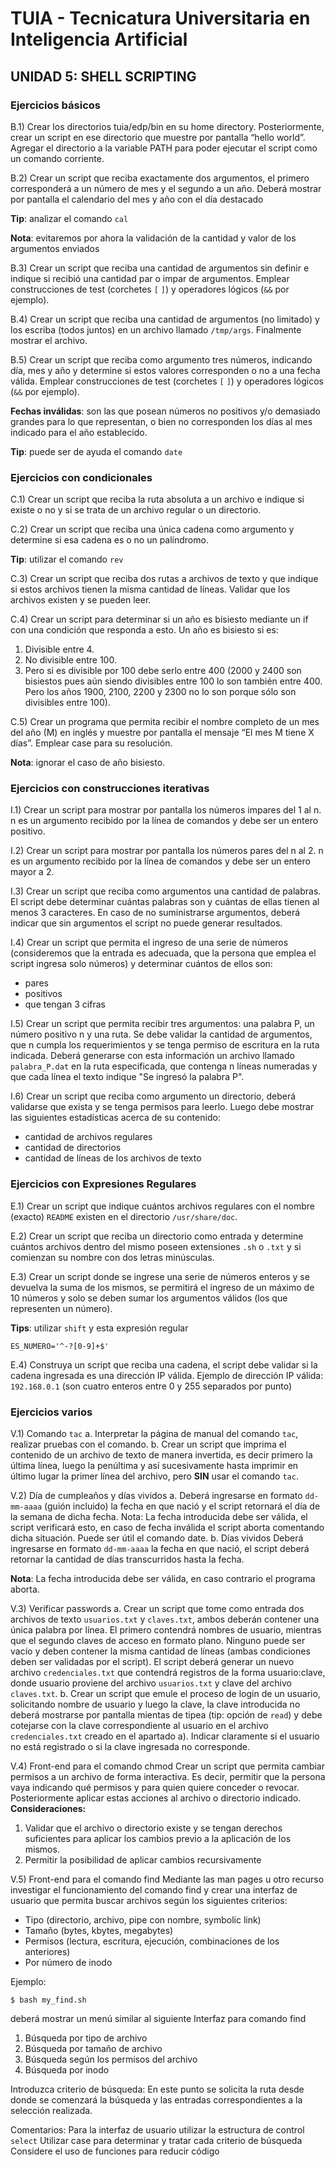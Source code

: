 # TUIA - Tecnicatura Universitaria en Inteligencia Artificial
## UNIDAD 5: SHELL SCRIPTING

### Ejercicios básicos
B.1) Crear los directorios tuia/edp/bin en su home directory.
Posteriormente, crear un script en ese directorio que muestre por pantalla “hello world”.
Agregar el directorio a la variable PATH para poder ejecutar el script como un comando
corriente.

B.2) Crear un script que reciba exactamente dos argumentos, el primero corresponderá a
un número de mes y el segundo a un año.
Deberá mostrar por pantalla el calendario del mes y año con el día destacado

**Tip**: analizar el comando `cal`

**Nota**: evitaremos por ahora la validación de la cantidad y valor de los argumentos enviados

B.3) Crear un script que reciba una cantidad de argumentos sin definir e indique si recibió
una cantidad par o impar de argumentos. Emplear construcciones de test (corchetes `[` `]`) y
operadores lógicos (`&&` por ejemplo).

B.4) Crear un script que reciba una cantidad de argumentos (no limitado) y los escriba
(todos juntos) en un archivo llamado `/tmp/args`. Finalmente mostrar el archivo.

B.5) Crear un script que reciba como argumento tres números, indicando día, mes y año y
determine si estos valores corresponden o no a una fecha válida.
Emplear construcciones de test (corchetes `[` `]`) y operadores lógicos (`&&` por ejemplo).

**Fechas inválidas**: son las que posean números no positivos y/o demasiado grandes para lo que
representan, o bien no corresponden los días al mes indicado para el año establecido.

**Tip**: puede ser de ayuda el comando `date`

### Ejercicios con condicionales
C.1) Crear un script que reciba la ruta absoluta a un archivo e indique si existe o no y si se
trata de un archivo regular o un directorio.

C.2) Crear un script que reciba una única cadena como argumento y determine si esa
cadena es o no un palíndromo.

**Tip**: utilizar el comando `rev`

C.3) Crear un script que reciba dos rutas a archivos de texto y que indique si estos archivos
tienen la misma cantidad de líneas. Validar que los archivos existen y se pueden leer.

C.4) Crear un script para determinar si un año es bisiesto mediante un if con una condición
que responda a esto.
Un año es bisiesto si es:
1. Divisible entre 4.
2. No divisible entre 100.
3. Pero si es divisible por 100 debe serlo entre 400
(2000 y 2400 son bisiestos pues aún siendo divisibles entre 100 lo son también
entre 400. Pero los años 1900, 2100, 2200 y 2300 no lo son porque sólo son
divisibles entre 100).

C.5) Crear un programa que permita recibir el nombre completo de un mes del año (M) en
inglés y muestre por pantalla el mensaje “El mes M tiene X días”. Emplear case para su
resolución.

**Nota**: ignorar el caso de año bisiesto.

### Ejercicios con construcciones iterativas
I.1) Crear un script para mostrar por pantalla los números impares del 1 al n.
n es un argumento recibido por la línea de comandos y debe ser un entero positivo.

I.2) Crear un script para mostrar por pantalla los números pares del n al 2.
n es un argumento recibido por la línea de comandos y debe ser un entero mayor a 2.

I.3) Crear un script que reciba como argumentos una cantidad de palabras.
El script debe determinar cuántas palabras son y cuántas de ellas tienen al menos 3
caracteres.
En caso de no suministrarse argumentos, deberá indicar que sin argumentos el script no
puede generar resultados.

I.4) Crear un script que permita el ingreso de una serie de números (consideremos que la
entrada es adecuada, que la persona que emplea el script ingresa solo números) y
determinar cuántos de ellos son:
* pares
* positivos
* que tengan 3 cifras

I.5) Crear un script que permita recibir tres argumentos: una palabra P, un número positivo n
y una ruta. Se debe validar la cantidad de argumentos, que n cumpla los requerimientos y
se tenga permiso de escritura en la ruta indicada.
Deberá generarse con esta información un archivo llamado `palabra_P.dat` en la ruta
especificada, que contenga n líneas numeradas y que cada línea el texto indique
"Se ingresó la palabra P".

I.6) Crear un script que reciba como argumento un directorio, deberá validarse que exista y
se tenga permisos para leerlo.
Luego debe mostrar las siguientes estadísticas acerca de su contenido:
* cantidad de archivos regulares
* cantidad de directorios
* cantidad de líneas de los archivos de texto

### Ejercicios con Expresiones Regulares
E.1) Crear un script que indique cuántos archivos regulares con el nombre (exacto)
`README` existen en el directorio `/usr/share/doc`.

E.2) Crear un script que reciba un directorio como entrada y determine cuántos archivos
dentro del mismo poseen extensiones `.sh` o `.txt` y si comienzan su nombre con dos letras
minúsculas.

E.3) Crear un script donde se ingrese una serie de números enteros y se devuelva la suma
de los mismos, se permitirá el ingreso de un máximo de 10 números y solo se deben sumar
los argumentos válidos (los que representen un número).

**Tips**: utilizar `shift` y esta expresión regular
```
ES_NUMERO='^-?[0-9]+$'
```

E.4) Construya un script que reciba una cadena, el script debe validar si la cadena
ingresada es una dirección IP válida.
Ejemplo de dirección IP válida: `192.168.0.1` (son cuatro enteros entre 0 y 255 separados por punto)

### Ejercicios varios

V.1) Comando `tac`
a. Interpretar la página de manual del comando `tac`, realizar pruebas con el comando.
b. Crear un script que imprima el contenido de un archivo de texto de manera invertida, es
decir primero la última línea, luego la penúltima y así sucesivamente hasta imprimir en
último lugar la primer línea del archivo, pero **SIN** usar el comando `tac`.

V.2) Día de cumpleaños y días vividos
a. Deberá ingresarse en formato `dd-mm-aaaa` (guión incluido) la fecha en que nació y el
script retornará el día de la semana de dicha fecha.
Nota: La fecha introducida debe ser válida, el script verificará esto, en caso de fecha inválida el script
aborta comentando dicha situación. Puede ser útil el comando date.
b. Días vividos
Deberá ingresarse en formato `dd-mm-aaaa` la fecha en que nació, el script deberá retornar
la cantidad de días transcurridos hasta la fecha.


**Nota**: La fecha introducida debe ser válida, en caso contrario el programa aborta.

V.3) Verificar passwords
a. Crear un script que tome como entrada dos archivos de texto `usuarios.txt` y `claves.txt`,
ambos deberán contener una única palabra por línea. El primero contendrá nombres de
usuario, mientras que el segundo claves de acceso en formato plano. Ninguno puede ser
vacío y deben contener la misma cantidad de líneas (ambas condiciones deben ser
validadas por el script).
El script deberá generar un nuevo archivo `credenciales.txt` que contendrá registros de la
forma usuario:clave, donde usuario proviene del archivo `usuarios.txt` y clave del archivo
`claves.txt`.
b. Crear un script que emule el proceso de login de un usuario, solicitando nombre de
usuario y luego la clave, la clave introducida no deberá mostrarse por pantalla mientas de
tipea (tip: opción de `read`) y debe cotejarse con la clave correspondiente al usuario en el
archivo `credenciales.txt` creado en el apartado a).
Indicar claramente si el usuario no está registrado o si la clave ingresada no corresponde.

V.4) Front-end para el comando chmod
Crear un script que permita cambiar permisos a un archivo de forma interactiva. Es decir,
permitir que la persona vaya indicando qué permisos y para quien quiere conceder o
revocar. Posteriormente aplicar estas acciones al archivo o directorio indicado.
**Consideraciones:**
1. Validar que el archivo o directorio existe y se tengan derechos suficientes para aplicar los cambios
previo a la aplicación de los mismos.
2. Permitir la posibilidad de aplicar cambios recursivamente

V.5) Front-end para el comando find
Mediante las man pages u otro recurso investigar el funcionamiento del comando find y
crear una interfaz de usuario que permita buscar archivos según los siguientes criterios:
* Tipo (directorio, archivo, pipe con nombre, symbolic link)
* Tamaño (bytes, kbytes, megabytes)
* Permisos (lectura, escritura, ejecución, combinaciones de los anteriores)
* Por número de inodo

Ejemplo:
```
$ bash my_find.sh
```
deberá mostrar un menú similar al siguiente
Interfaz para comando find
1. Búsqueda por tipo de archivo
2. Búsqueda por tamaño de archivo
3. Búsqueda según los permisos del archivo
4. Búsqueda por inodo

Introduzca criterio de búsqueda:
En este punto se solicita la ruta desde donde se comenzará la búsqueda y las entradas
correspondientes a la selección realizada.

Comentarios:
Para la interfaz de usuario utilizar la estructura de control `select`
Utilizar case para determinar y tratar cada criterio de búsqueda
Considere el uso de funciones para reducir código
